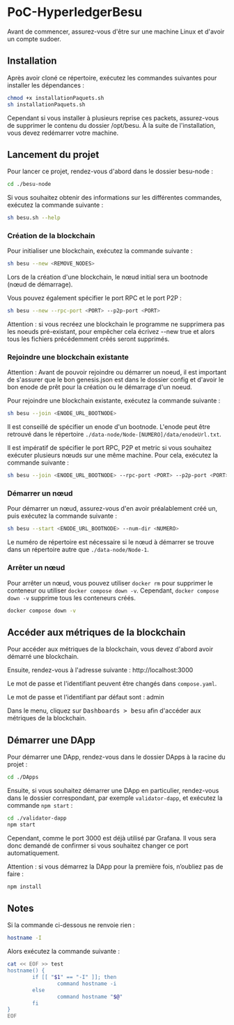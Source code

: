 # PoC-HyperledgerBesu

Avant de commencer, assurez-vous d'être sur une machine Linux
et d'avoir un compte sudoer.

## Installation

Après avoir cloné ce répertoire, exécutez les commandes suivantes pour installer les dépendances :

```bash
chmod +x installationPaquets.sh
sh installationPaquets.sh
```

Cependant si vous installer à plusieurs reprise ces packets, assurez-vous de supprimer le contenu du dossier /opt/besu.
À la suite de l'installation, vous devez redémarrer votre machine.

## Lancement du projet

Pour lancer ce projet, rendez-vous d'abord dans le dossier besu-node :

```bash
cd ./besu-node
```

Si vous souhaitez obtenir des informations sur les différentes commandes, exécutez la commande suivante :

```bash
sh besu.sh --help
```

### Création de la blockchain

Pour initialiser une blockchain, exécutez la commande suivante :

```bash
sh besu --new <REMOVE_NODES>
```

Lors de la création d'une blockchain, le nœud initial sera un bootnode (nœud de démarrage).

Vous pouvez également spécifier le port RPC et le port P2P :

```bash
sh besu --new --rpc-port <PORT> --p2p-port <PORT>
```

Attention : si vous recréez une blockchain le programme ne supprimera pas les noeuds pré-existant, pour empêcher cela écrivez --new true et alors tous les fichiers précédemment créés seront supprimés.

### Rejoindre une blockchain existante

Attention : Avant de pouvoir rejoindre ou démarrer un noeud, il est important de s'assurer que le bon genesis.json est dans le dossier config et d'avoir le bon enode de prêt pour la création ou le démarrage d'un noeud.

Pour rejoindre une blockchain existante, exécutez la commande suivante :

```bash
sh besu --join <ENODE_URL_BOOTNODE>
```

Il est conseillé de spécifier un enode d'un bootnode. L'enode peut être retrouvé dans le répertoire `./data-node/Node-[NUMERO]/data/enodeUrl.txt`.

Il est impératif de spécifier le port RPC, P2P et metric si vous souhaitez exécuter plusieurs nœuds sur une même machine. Pour cela, exécutez la commande suivante :

```bash
sh besu --join <ENODE_URL_BOOTNODE> --rpc-port <PORT> --p2p-port <PORT> --metric-port <PORT> --num-dir <NUMERO>
```

### Démarrer un nœud

Pour démarrer un nœud, assurez-vous d'en avoir préalablement créé un, puis exécutez la commande suivante :

```bash
sh besu --start <ENODE_URL_BOOTNODE> --num-dir <NUMERO>
```

Le numéro de répertoire est nécessaire si le nœud à démarrer se trouve dans un répertoire autre que `./data-node/Node-1`.

### Arrêter un nœud

Pour arrêter un nœud, vous pouvez utiliser `docker rm` pour supprimer le conteneur ou utiliser `docker compose down -v`.
Cependant, `docker compose down -v` supprime tous les conteneurs créés.

```bash
docker compose down -v
```

## Accéder aux métriques de la blockchain

Pour accéder aux métriques de la blockchain, vous devez d'abord avoir démarré une blockchain.

Ensuite, rendez-vous à l'adresse suivante :
http://localhost:3000

Le mot de passe et l'identifiant peuvent être changés dans `compose.yaml`.

Le mot de passe et l'identifiant par défaut sont : admin

Dans le menu, cliquez sur <kbd>Dashboards > besu</kbd> afin d'accéder aux métriques de la blockchain.

## Démarrer une DApp

Pour démarrer une DApp, rendez-vous dans le dossier DApps à la racine du projet :

```bash
cd ./DApps
```

Ensuite, si vous souhaitez démarrer une DApp en particulier, rendez-vous dans le dossier correspondant, par exemple `validator-dapp`, et exécutez la commande `npm start` :

```bash
cd ./validator-dapp
npm start
```

Cependant, comme le port 3000 est déjà utilisé par Grafana. Il vous sera donc demandé de confirmer si vous souhaitez changer ce port automatiquement.

Attention : si vous démarrez la DApp pour la première fois, n’oubliez pas de faire : 
```bash
npm install
```

## Notes

Si la commande ci-dessous ne renvoie rien :
```bash
hostname -I
```

Alors exécutez la commande suivante :
```bash
cat << EOF >> test
hostname() {
        if [[ "$1" == "-I" ]]; then
                command hostname -i
        else
                command hostname "$@"
        fi
}
EOF
```
